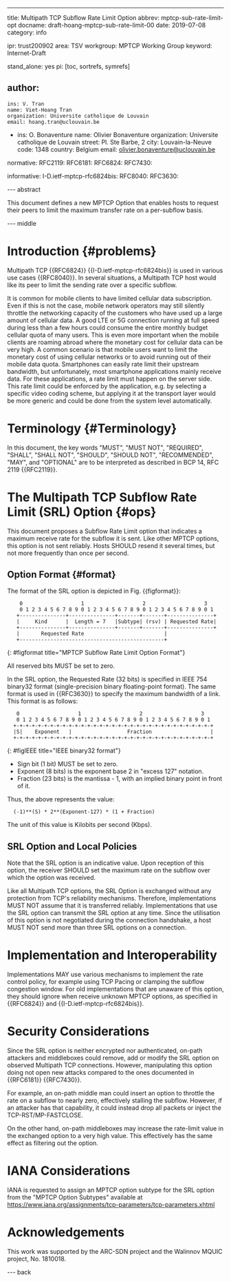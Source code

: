---
title: Multipath TCP Subflow Rate Limit Option
abbrev: mptcp-sub-rate-limit-opt
docname: draft-hoang-mptcp-sub-rate-limit-00
date: 2019-07-08
category: info

ipr: trust200902
area: TSV
workgroup: MPTCP Working Group
keyword: Internet-Draft

stand_alone: yes
pi: [toc, sortrefs, symrefs]

author:
 -
    ins: V. Tran
    name: Viet-Hoang Tran
    organization: Universite catholique de Louvain
    email: hoang.tran@uclouvain.be
 -
    ins: O. Bonaventure
    name: Olivier Bonaventure
    organization: Universite catholique de Louvain
    street: Pl. Ste Barbe, 2
    city: Louvain-la-Neuve
    code: 1348
    country: Belgium
    email: olivier.bonaventure@uclouvain.be

normative:
  RFC2119:
  RFC6181:
  RFC6824:
  RFC7430:
 

informative:
  I-D.ietf-mptcp-rfc6824bis:
  RFC8040:
  RFC3630:


--- abstract

This document defines a new MPTCP Option that enables hosts to request their peers to limit the maximum transfer rate on a per-subflow basis.


--- middle

Introduction        {#problems}
============

Multipath TCP {{RFC6824}} {{I-D.ietf-mptcp-rfc6824bis}} is used in various use cases {{RFC8040}}. In several situations, a Multipath TCP host would like its peer to limit the sending rate over a specific subflow.

It is common for mobile clients to have limited cellular data subscription. Even if this is not the case, mobile network operators may still silently throttle the networking capacity of the customers
who have used up a large amount of cellular data. A good LTE or 5G connection running at full speed during
less than a few hours could consume the entire monthly budget cellular quota of many users.
This is even more important when the mobile clients are roaming
abroad where the monetary cost for cellular data can be very high. A common
scenario is that mobile users want to limit the monetary cost of
using cellular networks or to avoid running out of their mobile data
quota. Smartphones can easily rate limit their upstream bandwidth, but
unfortunately, most smartphone applications mainly receive data. For these
applications, a rate limit must happen on the server side. This rate limit could
be enforced by the application, e.g. by selecting a specific video coding scheme, but applying it at the transport layer would be more generic and could be done from the system level automatically.



Terminology          {#Terminology}
===========
In this document, the key words "MUST", "MUST NOT", "REQUIRED",
"SHALL", "SHALL NOT", "SHOULD", "SHOULD NOT", "RECOMMENDED", "MAY",
and "OPTIONAL" are to be interpreted as described in BCP 14, RFC 2119 {{RFC2119}}.

 

The Multipath TCP Subflow Rate Limit (SRL) Option   {#ops}
=========================================

This document proposes a Subflow Rate Limit option that indicates a maximum receive rate for the subflow it is sent. Like other MPTCP options, this option is not sent reliably. Hosts SHOULD resend it several times, but not more frequently than once per second.

Option Format      {#format}
--------------

The format of the SRL option is depicted in Fig. {{figformat}}:

~~~~~~~~~~
    0                   1                   2                   3
    0 1 2 3 4 5 6 7 8 9 0 1 2 3 4 5 6 7 8 9 0 1 2 3 4 5 6 7 8 9 0 1
   +---------------+---------------+-------+-------+---------------+
   |     Kind      |  Length = 7   |Subtype| (rsv) | Requested Rate|
   +---------------+---------------+-------+-------+---------------+
   |       Requested Rate                          |
   +-----------------------------------------------+

~~~~~~~~~~
{: #figformat title="MPTCP Subflow Rate Limit Option Format"}

All reserved bits MUST be set to zero.

In the SRL option, the Requested Rate (32 bits) is specified in IEEE 754 binary32 format (single-precision binary floating-point format). The same format is used in {{RFC3630}} to specify the maximum bandwidth of a link. This format is as follows:

~~~~~~~~~~
   0                   1                   2                   3
   0 1 2 3 4 5 6 7 8 9 0 1 2 3 4 5 6 7 8 9 0 1 2 3 4 5 6 7 8 9 0 1
  +-+-+-+-+-+-+-+-+-+-+-+-+-+-+-+-+-+-+-+-+-+-+-+-+-+-+-+-+-+-+-+-+
  |S|    Exponent   |                  Fraction                   |
  +-+-+-+-+-+-+-+-+-+-+-+-+-+-+-+-+-+-+-+-+-+-+-+-+-+-+-+-+-+-+-+-+

~~~~~~~~~~
{: #figIEEE title="IEEE binary32 format"}

* Sign bit (1 bit) MUST be set to zero.
* Exponent (8 bits) is the exponent base 2 in "excess 127" notation.
* Fraction (23 bits) is the mantissa - 1, with an implied binary point in front of it.

Thus, the above represents the value:

      (-1)**(S) * 2**(Exponent-127) * (1 + Fraction)

The unit of this value is Kilobits per second (Kbps).


SRL Option and Local Policies
-----------------------------

Note that the SRL option is an indicative value. Upon reception of this option, the receiver SHOULD set the maximum rate on the subflow over which the option was received.

Like all Multipath TCP options, the SRL Option is exchanged without any protection from TCP's reliability mechanisms.  Therefore, implementations MUST NOT assume that it is transferred reliably. Implementations that use the SRL option can transmit the SRL option at any time. Since the utilisation of this option is not negotiated during the connection handshake, a host MUST NOT send more than three SRL options on a connection.


Implementation and Interoperability
===================================

Implementations MAY use various mechanisms to implement the rate control policy, for example using TCP Pacing or clamping the subflow congestion window.
For old implementations that are unaware of this option, they should ignore when receive unknown MPTCP options, as specified in {{RFC6824}} and {{I-D.ietf-mptcp-rfc6824bis}}.

Security Considerations
=======================

Since the SRL option is neither encrypted nor authenticated, on-path attackers and middleboxes could remove, add or modify the SRL option on observed Multipath TCP connections. However, manipulating this option doing not open new attacks compared to the ones documented in {{RFC6181}} {{RFC7430}}.

For example, an on-path middle man could insert an option to throttle the rate on a subflow to nearly zero, effectively stalling the subflow. However, if an attacker has that capability, it could instead drop all packets or inject the TCP-RST/MP-FASTCLOSE.

On the other hand, on-path middleboxes may increase the rate-limit value in the exchanged option to a very high value. This effectively has the same effect as filtering out the option.


IANA Considerations
===================

IANA is requested to assign an MPTCP option subtype for the SRL option from the "MPTCP Option Subtypes" available at https://www.iana.org/assignments/tcp-parameters/tcp-parameters.xhtml

Acknowledgements
================

This work was supported by the ARC-SDN project and
the Walinnov MQUIC project, No. 1810018.

--- back
